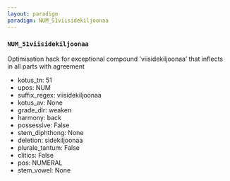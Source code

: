 ```yaml
---
layout: paradigm
paradigm: NUM_51viisidekiljoonaa
---
```

### ` NUM_51viisidekiljoonaa `

Optimisation hack for exceptional compound ’viisidekiljoonaa’ that inflects in all parts with agreement
* kotus_tn: 51
* upos: NUM
* suffix_regex: viisidekiljoonaa
* kotus_av: None
* grade_dir: weaken
* harmony: back
* possessive: False
* stem_diphthong: None
* deletion: sidekiljoonaa
* plurale_tantum: False
* clitics: False
* pos: NUMERAL
* stem_vowel: None
